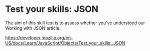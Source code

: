 # Test your skills: JSON

The aim of this skill test is to assess whether you've understood our Working with JSON article.

https://developer.mozilla.org/en-US/docs/Learn/JavaScript/Objects/Test_your_skills:_JSON